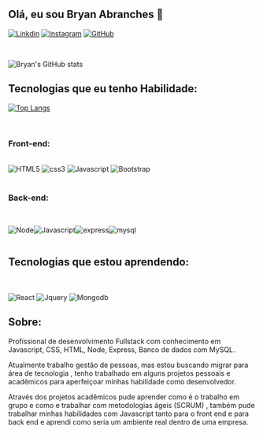 ## Olá, eu sou Bryan Abranches 🤙

[![Linkdin](https://img.shields.io/badge/LinkedIn-0077B5?style=for-the-badge&logo=linkedin&logoColor=white)](https://www.linkedin.com/in/bryan-abranches/)
[![Instagram](https://img.shields.io/badge/Instagram-E4405F?style=for-the-badge&logo=instagram&logoColor=white)](https://www.instagram.com/bryanabranches_/)
[![GitHub](https://img.shields.io/badge/GitHub-100000?style=for-the-badge&logo=github&logoColor=white)](https://l.instagram.com/?u=https%3A%2F%2Fgithub.com%2FBryan-Abranches&e=AT2L4oM2qAt1qGETWNOIyM9YbnkrPtISVCF5ZjGaw1xHWrxJ6e7qs-K0lca8S4KwTCB30Gc4g11IDUs5w6pncxI8ahpP2u3gEyqdK8XR4YasnS398csVwg)

<br>

![Bryan's GitHub stats](https://github-readme-stats.vercel.app/api?username=bryan-abranches&show_icons=true&theme=radical)

## Tecnologias que eu tenho Habilidade:

[![Top Langs](https://github-readme-stats.vercel.app/api/top-langs/?username=bryan-abranches&layout=compact)](https://github.com/anuraghazra/github-readme-stats)


<br>

### Front-end:

<div style = "display: inline-block"><br>
<img aling="center" src = "https://img.shields.io/badge/HTML5-E34F26?style=for-the-badge&logo=html5&logoColor=white" alt ="HTML5">
 <img aling="center" src ="https://img.shields.io/badge/CSS3-1572B6?style=for-the-badge&logo=css3&logoColor=white" alt ="css3">
 <img aling="center" src = "https://img.shields.io/badge/JavaScript-F7DF1E?style=for-the-badge&logo=javascript&logoColor=black" alt ="Javascript">
 <img aling="center" src = "https://img.shields.io/badge/Bootstrap-563D7C?style=for-the-badge&logo=bootstrap&logoColor=white" alt ="Bootstrap">

</div>

<br>
<br>

### Back-end:
<br>
<div style="display: inline-block">

<img aling="center" src = "https://img.shields.io/badge/Node.js-43853D?style=for-the-badge&logo=node.js&logoColor=white" alt ="Node"><img aling="center" src = "https://img.shields.io/badge/JavaScript-323330?style=for-the-badge&logo=javascript&logoColor=F7DF1E" alt ="Javascript"><img aling="center" src = "https://img.shields.io/badge/Express.js-404D59?style=for-the-badge" alt ="express"><img aling="center" src = "https://img.shields.io/badge/MySQL-00000F?style=for-the-badge&logo=mysql&logoColor=white" alt ="mysql">

</div><br>

## Tecnologias que estou aprendendo:
<br>
<div style="display: inline-block"> <br>

<img aling="center" src = "https://img.shields.io/badge/React-20232A?style=for-the-badge&logo=react&logoColor=61DAFB" alt ="React">
 <img aling="center" src = "https://img.shields.io/badge/jQuery-0769AD?style=for-the-badge&logo=jquery&logoColor=white" alt ="Jquery">
 <img aling="center" src = "https://img.shields.io/badge/MongoDB-4EA94B?style=for-the-badge&logo=mongodb&logoColor=white" alt ="Mongodb">

</div><br>

## Sobre:

Profissional de desenvolvimento Fullstack com conhecimento em Javascript, CSS, HTML, Node, Express, Banco de dados com MySQL.

Atualmente trabalho gestão de pessoas, mas estou buscando migrar para área de tecnologia , tenho trabalhado em alguns projetos pessoais e acadêmicos para aperfeiçoar minhas habilidade como desenvolvedor.

Através dos projetos acadêmicos pude aprender como é o trabalho em grupo e como e trabalhar com metodologias ágeis (SCRUM) , também pude trabalhar minhas habilidades com Javascript tanto para o front end e para back end e aprendi como seria um ambiente real dentro de uma empresa.
